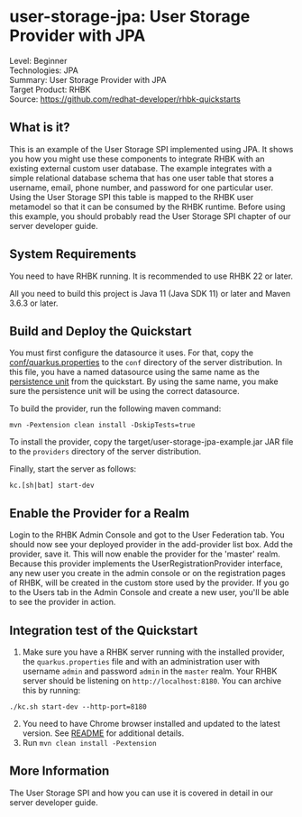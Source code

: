 user-storage-jpa: User Storage Provider with JPA
========================================================

Level: Beginner  
Technologies: JPA  
Summary: User Storage Provider with JPA  
Target Product: <span>RHBK</span>  
Source: <https://github.com/redhat-developer/rhbk-quickstarts>  


What is it?
-----------

This is an example of the User Storage SPI implemented using JPA.  It shows you how you might use these components
to integrate <span>RHBK</span> with an existing external custom user database.  The example integrates with a simple relational
database schema that has one user table that stores a username, email, phone number, and password for one particular user.
Using the User Storage SPI this table is mapped to the <span>RHBK</span> user metamodel so that it can be consumed by the <span>RHBK</span>
runtime. Before using this example, you should probably read the User Storage SPI chapter of our server developer guide.


System Requirements
-------------------

You need to have <span>RHBK</span> running. It is recommended to use RHBK 22 or later.

All you need to build this project is Java 11 (Java SDK 11) or later and Maven 3.6.3 or later.

Build and Deploy the Quickstart
-------------------------------

You must first configure the datasource it uses. 
For that, copy the [conf/quarkus.properties](conf/quarkus.properties) to the `conf` directory of the server distribution.
In this file, you have a named datasource using the same name as the [persistence unit](src/main/resources/META-INF/persistence.xml) from the quickstart. By using the same name,
you make sure the persistence unit will be using the correct datasource.

To build the provider, run the following maven command:

   ````
   mvn -Pextension clean install -DskipTests=true
   ````

To install the provider, copy the target/user-storage-jpa-example.jar JAR file to the `providers` directory of the server distribution.

Finally, start the server as follows:

    kc.[sh|bat] start-dev

Enable the Provider for a Realm
-------------------------------
Login to the <span>RHBK</span> Admin Console and got to the User Federation tab.   You should now see your deployed provider in the add-provider list box.
Add the provider, save it.  This will now enable the provider for the 'master' realm.  Because this provider implements the UserRegistrationProvider interface, any new user you create in the
admin console or on the registration pages of <span>RHBK</span>, will be created in the custom store used by the provider.  If you go
to the Users tab in the Admin Console and create a new user, you'll be able to see the provider in action.

Integration test of the Quickstart
----------------------------------

1. Make sure you have a RHBK server running with the installed provider, the `quarkus.properties` file and with an administration user with username `admin` and password `admin` in the `master` realm. Your RHBK server should be listening on `http://localhost:8180`. You can archive this by running:

```
./kc.sh start-dev --http-port=8180
```

2. You need to have Chrome browser installed and updated to the latest version. See [README](../../README.md#chrome-driver-version) for additional details.
3. Run `mvn clean install -Pextension`

More Information
----------------
The User Storage SPI and how you can use it is covered in detail in our server developer guide.

